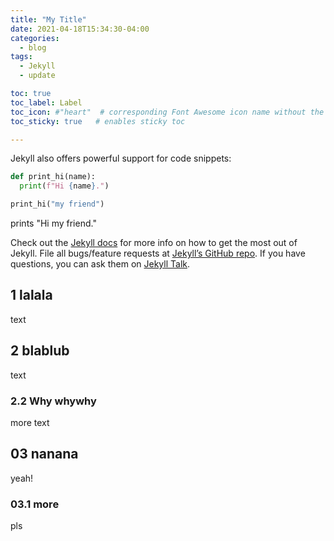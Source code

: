 ```yaml
---
title: "My Title"
date: 2021-04-18T15:34:30-04:00
categories:
  - blog
tags:
  - Jekyll
  - update

toc: true
toc_label: Label
toc_icon: #"heart"  # corresponding Font Awesome icon name without the "fa" prefix
toc_sticky: true   # enables sticky toc

---
```




Jekyll also offers powerful support for code snippets:

```python
def print_hi(name):
  print(f"Hi {name}.")

print_hi("my friend")
```
prints "Hi my friend."

Check out the [Jekyll docs][jekyll-docs] for more info on how to get the most out of Jekyll. File all bugs/feature requests at [Jekyll’s GitHub repo][jekyll-gh]. If you have questions, you can ask them on [Jekyll Talk][jekyll-talk].

[jekyll-docs]: https://jekyllrb.com/docs/home
[jekyll-gh]:   https://github.com/jekyll/jekyll
[jekyll-talk]: https://talk.jekyllrb.com/


## 1 lalala
text

## 2 blablub
text

### 2.2 Why whywhy
more text

## 03 nanana
yeah!

### 03.1 more
pls
